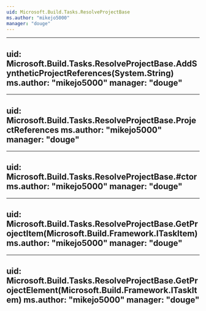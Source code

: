 ```yaml
---
uid: Microsoft.Build.Tasks.ResolveProjectBase
ms.author: "mikejo5000"
manager: "douge"
---
```


---
uid: Microsoft.Build.Tasks.ResolveProjectBase.AddSyntheticProjectReferences(System.String)
ms.author: "mikejo5000"
manager: "douge"
---

---
uid: Microsoft.Build.Tasks.ResolveProjectBase.ProjectReferences
ms.author: "mikejo5000"
manager: "douge"
---

---
uid: Microsoft.Build.Tasks.ResolveProjectBase.#ctor
ms.author: "mikejo5000"
manager: "douge"
---

---
uid: Microsoft.Build.Tasks.ResolveProjectBase.GetProjectItem(Microsoft.Build.Framework.ITaskItem)
ms.author: "mikejo5000"
manager: "douge"
---

---
uid: Microsoft.Build.Tasks.ResolveProjectBase.GetProjectElement(Microsoft.Build.Framework.ITaskItem)
ms.author: "mikejo5000"
manager: "douge"
---

